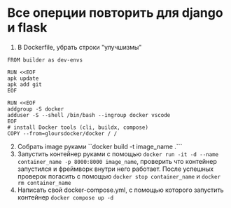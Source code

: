 # Все оперции повторить для django и flask
1) В Dockerfile, убрать строки "улучшизмы"
```
FROM builder as dev-envs

RUN <<EOF
apk update
apk add git
EOF

RUN <<EOF
addgroup -S docker
adduser -S --shell /bin/bash --ingroup docker vscode
EOF
# install Docker tools (cli, buildx, compose)
COPY --from=gloursdocker/docker / /
```
2) Cобрать image руками ``docker build -t image_name .```
3) Запустить контейнер руками с помощью ```docker run -it -d --name container_name -p 8000:8000 image_name```, проверить что контейнер запустился и фреймворк внутри него работает. После успешных проверок погасить с помощью ```docker stop container_name``` и ```docker rm container_name```
4) Написать свой docker-compose.yml, с помощью которого запустить контейнер ```docker compose up -d```

